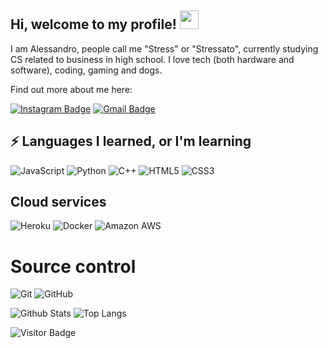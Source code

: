 ## Hi, welcome to my profile! <img src="https://raw.githubusercontent.com/aemmadi/aemmadi/master/wave.gif" width="30px">

I am Alessandro, people call me "Stress" or "Stressato", currently studying CS related to business in high school. I love tech (both hardware and software), coding, gaming and dogs.

Find out more about me here:


[![Instagram Badge](https://img.shields.io/badge/-alessandro.fn-purple?style=flat-square&logo=instagram&logoColor=white&link=https://instagram.com/alessandro.fn/)](https://instagram.com/alessandro.fn)
[![Gmail Badge](https://img.shields.io/badge/-s@stressato.xyz-c14438?style=flat-square&logo=Gmail&logoColor=white&link=mailto:s@stressato.xyz)](mailto:s@stressato.xyz)

## ⚡ Languages I learned, or I'm learning

![JavaScript](https://img.shields.io/badge/-JavaScript-black?style=flat-square&logo=javascript)
![Python](https://img.shields.io/badge/-Python-black?style=flat-square&logo=Python)
![C++](https://img.shields.io/badge/-C++-00599C?style=flat-square&logo=c)
![HTML5](https://img.shields.io/badge/-HTML5-E34F26?style=flat-square&logo=html5&logoColor=white)
![CSS3](https://img.shields.io/badge/-CSS3-1572B6?style=flat-square&logo=css3)

## Cloud services

![Heroku](https://img.shields.io/badge/-Heroku-430098?style=flat-square&logo=heroku)
![Docker](https://img.shields.io/badge/-Docker-black?style=flat-square&logo=docker)
![Amazon AWS](https://img.shields.io/badge/Amazon%20AWS-232F3E?style=flat-square&logo=amazon-aws)

# Source control

![Git](https://img.shields.io/badge/-Git-black?style=flat-square&logo=git)
![GitHub](https://img.shields.io/badge/-GitHub-181717?style=flat-square&logo=github)


![Github Stats](https://github-readme-stats.vercel.app/api?username=stressatoo&count_private=true&show_icons=true&include_all_commits=true)
![Top Langs](https://github-readme-stats.vercel.app/api/top-langs/?username=stressatoo&hide=TeX&layout=compact)

![Visitor Badge](https://visitor-badge.laobi.icu/badge?page_id=stressatoo)
